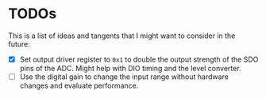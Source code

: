 # TODOs

This is a list of ideas and tangents that I might want to consider in the
future:

- [X] Set output driver register to `0x1` to double the output strength of the
    SDO pins of the ADC. Might help with DIO timing and the level converter.
- [ ] Use the digital gain to change the input range without hardware changes
    and evaluate performance.

